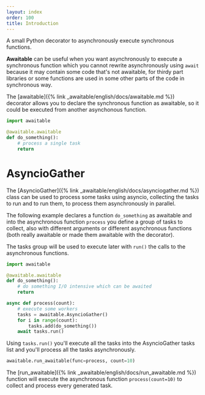 ```yaml
---
layout: index
order: 100
title: Introduction
---
```

A small Python decorator to asynchronously execute synchronous functions.

**Awaitable** can be useful when you want asynchronously to execute a synchronous
function which you cannot rewrite asynchronously using `await` because it may
contain some code that's not awaitable, for thirdy part libraries or some
functions are used in some other parts of the code in synchronous way.

The [awaitable]({% link _awaitable/english/docs/awaitable.md %}) decorator
allows you to declare the synchronous function as awaitable, so it could be
executed from another asynchonous function.

```python
import awaitable

@awaitable.awaitable
def do_something():
    # process a single task
    return
```

# AsyncioGather

The [AsyncioGather]({% link _awaitable/english/docs/asynciogather.md %}) class
can be used to process some tasks using asyncio, collecting the tasks to run
and to run them, to process them asynchronously in parallel.

The following example declares a function `do_something` as awaitable and
into the asynchronous function `process` you define a group of tasks to
collect, also with different arguments or different asynchronous functions
(both really awaitable or made them awaitable with the decorator).

The tasks group will be used to execute later with `run()` the calls to the
asynchronous functions.

```python
import awaitable

@awaitable.awaitable
def do_something():
    # do something I/O intensive which can be awaited
    return

async def process(count):
    # execute some workers
    tasks = awaitable.AsyncioGather()
    for i in range(count):
        tasks.add(do_something())
    await tasks.run()
```

Using `tasks.run()` you'll execute all the tasks into the AsyncioGather tasks
list and you'll process all the tasks asynchronously.

```python
awaitable.run_awaitable(func=process, count=10)
```

The [run_awaitable]({% link _awaitable/english/docs/run_awaitable.md %})
function will execute the asynchronous function `process(count=10)` to collect
and process every generated task.
